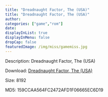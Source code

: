 ```yaml
---
title: "Dreadnaught Factor, The (USA)"
title: "Dreadnaught Factor, The (USA)"
author: 
categories: ["game","rom"]
date: 
displayInList: true
displayInMenu: false
dropCap: false
featuredImage: /img/miss/gamemiss.jpg
---
```


Description: Dreadnaught Factor, The (USA)

Download: <a href="https://kknackGearCT.ctfile.com/fs/2629127-327667735" target = "_blank" rel = "nofollow" > Dreadnaught Factor, The (USA)</a>

Size: 8192

MD5: 159CCAA564FC2472AFD1F06665EC6D19

